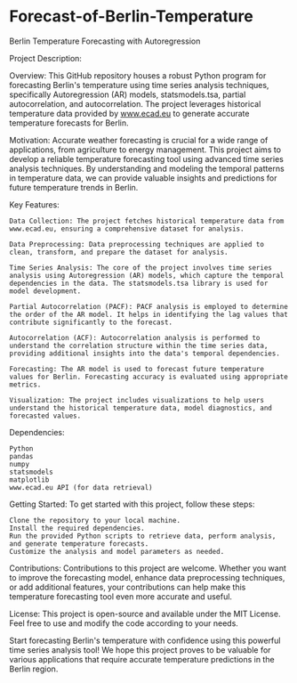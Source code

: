 # Forecast-of-Berlin-Temperature
Berlin Temperature Forecasting with Autoregression

Project Description:

Overview:
This GitHub repository houses a robust Python program for forecasting Berlin's temperature using time series analysis techniques, specifically Autoregression (AR) models, statsmodels.tsa, partial autocorrelation, and autocorrelation. The project leverages historical temperature data provided by www.ecad.eu to generate accurate temperature forecasts for Berlin.

Motivation:
Accurate weather forecasting is crucial for a wide range of applications, from agriculture to energy management. This project aims to develop a reliable temperature forecasting tool using advanced time series analysis techniques. By understanding and modeling the temporal patterns in temperature data, we can provide valuable insights and predictions for future temperature trends in Berlin.

Key Features:

    Data Collection: The project fetches historical temperature data from www.ecad.eu, ensuring a comprehensive dataset for analysis.

    Data Preprocessing: Data preprocessing techniques are applied to clean, transform, and prepare the dataset for analysis.

    Time Series Analysis: The core of the project involves time series analysis using Autoregression (AR) models, which capture the temporal dependencies in the data. The statsmodels.tsa library is used for model development.

    Partial Autocorrelation (PACF): PACF analysis is employed to determine the order of the AR model. It helps in identifying the lag values that contribute significantly to the forecast.

    Autocorrelation (ACF): Autocorrelation analysis is performed to understand the correlation structure within the time series data, providing additional insights into the data's temporal dependencies.

    Forecasting: The AR model is used to forecast future temperature values for Berlin. Forecasting accuracy is evaluated using appropriate metrics.

    Visualization: The project includes visualizations to help users understand the historical temperature data, model diagnostics, and forecasted values.

Dependencies:

    Python
    pandas
    numpy
    statsmodels
    matplotlib
    www.ecad.eu API (for data retrieval)

Getting Started:
To get started with this project, follow these steps:

    Clone the repository to your local machine.
    Install the required dependencies.
    Run the provided Python scripts to retrieve data, perform analysis, and generate temperature forecasts.
    Customize the analysis and model parameters as needed.

Contributions:
Contributions to this project are welcome. Whether you want to improve the forecasting model, enhance data preprocessing techniques, or add additional features, your contributions can help make this temperature forecasting tool even more accurate and useful.

License:
This project is open-source and available under the MIT License. Feel free to use and modify the code according to your needs.

Start forecasting Berlin's temperature with confidence using this powerful time series analysis tool! We hope this project proves to be valuable for various applications that require accurate temperature predictions in the Berlin region.
